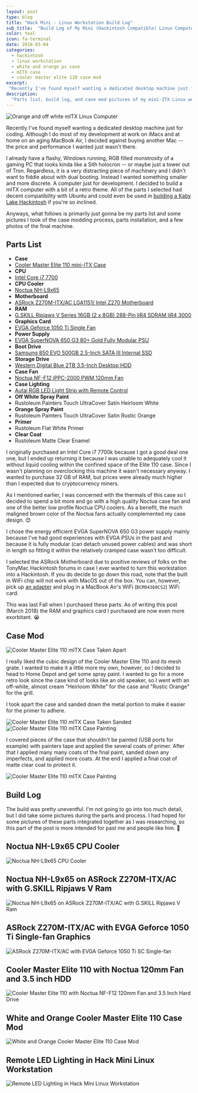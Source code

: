 ```yaml
---
layout: post
type: blog
title: "Hack Mini - Linux Workstation Build Log"
sub_title:  "Build Log of My Mini (Hackintosh Compatible) Linux Computer"
color: teal
icon: fa-terminal
date: 2018-03-04
categories:
  - hackintosh
  - linux workstation
  - white and orange pc case
  - mITX case
  - cooler master elite 110 case mod
excerpt:
 "Recently I've found myself wanting a dedicated desktop machine just for coding. Although I do most of my development at work on iMacs and at home on an aging MacBook Air, I decided against buying another Mac -- the price and performance I wanted just wasn't there. \"Linux is close enough\", I thought, so I decided to build this small, discrete machine just for development."
description:
  "Parts list, build log, and case mod pictures of my mini-ITX Linux workstation."
---
```


<div>
<img src="https://images.downey.io/2018-03-04/hack-mini-linux-workstation-10.jpg" alt="Orange and off white mITX Linux Computer">
</div>

Recently I've found myself wanting a dedicated desktop machine just for coding. Although I do most of my development at work on iMacs and at home on an aging MacBook Air, I decided against buying another Mac -- the price and performance I wanted just wasn't there.

I already have a flashy, Windows running, RGB filled monstrosity of a gaming PC that looks kinda like a Sith holocron -- or maybe just a tower out of Tron. Regardless, it is a very distracting piece of machinery and I didn't want to fiddle about with dual booting. Instead I wanted something smaller and more discrete. A computer just for development. I decided to build a mITX computer with a bit of a retro theme. All of the parts I selected had decent compatibility with Ubuntu and could even be used in [building a Kaby Lake Hackintosh](https://www.tonymacx86.com/buyersguide/february/2018/) if you're so inclined.

Anyways, what follows is primarily just gonna be my parts list and some pictures I took of the case modding process, parts installation, and a few photos of the final machine.

## Parts List
<ul>
  <li><strong>Case</strong></li>
  <li><a href="http://amzn.to/2oJaMOi">Cooler Master Elite 110 mini-ITX Case</a></li>
  <li><strong>CPU</strong></li>
  <li><a href="http://amzn.to/2tf21jL">Intel Core i7 7700</a></li>
  <li><strong>CPU Cooler</strong></li>
  <li><a href="http://amzn.to/2thIQFR">Noctua NH-L9x65</a></li>
  <li><strong>Motherboard</strong></li>
  <li><a href="http://amzn.to/2CXMVyM">ASRock Z270M-ITX/AC LGA1151/ Intel Z270 Motherboard</a></li>
  <li><strong>RAM</strong></li>
  <li><a href="https://www.newegg.com/Product/Product.aspx?Item=N82E16820231878">G.SKILL Ripjaws V Series 16GB (2 x 8GB) 288-Pin liR4 SDRAM liR4 3000</a></li>
  <li><strong>Graphics Card</strong></li>
  <li><a href="https://www.evga.com/products/product.aspx?pn=04G-P4-6253-KR">EVGA Geforce 1050 Ti Single Fan</a></li>
  <li><strong>Power Supply</strong></li>
  <li><a href="http://amzn.to/2oOaDbG">EVGA SuperNOVA 650 G3 80+ Gold Fully Modular PSU</a></li>
  <li><strong>Boot Drive</strong></li>
  <li><a href="https://www.newegg.com/Product/Product.aspx?Item=N82E16820147373">Samsung 850 EVO 500GB 2.5-Inch SATA III Internal SSD</a></li>
  <li><strong>Storage Drive</strong></li>
  <li><a href="http://amzn.to/2Fgg8qD">Western Digital Blue 2TB 3.5-Inch Desktop HDD</a></li>
  <li><strong>Case Fan</strong></li>
  <li><a href="http://amzn.to/2H4k3HE">Noctua NF-F12 iPPC-2000 PWM 120mm Fan</a></li>
  <li><strong>Case Lighting</strong></li>
  <li><a href="http://amzn.to/2FcxOr3">Autai RGB LED Light Strip with Remote Control</a></li>
  <li><strong>Off White Spray Paint</strong></li>
  <li>Rustoleum Painters Touch UltraCover Satin Heirloom White</li>
  <li><strong>Orange Spray Paint</strong></li>
  <li>Rustoleum Painters Touch UltraCover Satin Rustic Orange</li>
  <li><strong>Primer</strong></li>
  <li>Rustoleum Flat White Primer</li>
  <li><strong>Clear Coat</strong></li>
  <li>Rustoleum Matte Clear Enamel</li>
</ul>

I originally purchased an Intel Core i7 7700k because I got a good deal one one, but I ended up returning it because I was unable to adequately cool it without liquid cooling within the confined space of the Elite 110 case. Since I wasn't planning on overclocking this machine it wasn't necessary anyway. I wanted to purchase 32 GB of RAM, but prices were already much higher than I expected due to cryptocurrency miners.

As I mentioned earlier, I was concerned with the thermals of this case so I decided to spend a bit more and go with a high quality Noctua case fan and one of the better low profile Noctua CPU coolers. As a benefit, the much maligned brown color of the Noctua fans actually complemented my case design. 😊

I chose the energy efficient EVGA SuperNOVA 650 G3 power supply mainly because I've had good experiences with EVGA PSUs in the past and because it is fully modular (can detach unused power cables) and was short in length so fitting it within the relatively cramped case wasn't too difficult.

I selected the ASRock Motherboard due to positive reviews of folks on the TonyMac Hackintosh forums in case I ever wanted to turn this workstation into a Hackintosh. If you do decide to go down this road, note that the built in WiFi chip will not work with MacOS out of the box. You can, however, pick up [an adapter](http://amzn.to/2oLrDjB) and plug in a MacBook Air's WiFi (`BCM94360CS2`) WiFi card.

This was last Fall when I purchased these parts. As of writing this post (March 2018) the RAM and graphics card I purchased are now even more exorbitant. 😭

## Case Mod

<div>
<img src="https://images.downey.io/2018-03-04/hack-mini-linux-workstation-1.jpg" alt="Cooler Master Elite 110 mITX Case Taken Apart">
</div>

I really liked the cubic design of the Cooler Master Elite 110 and its mesh grate. I wanted to make it a little more my own, however, so I decided to head to Home Depot and get some spray paint. I wanted to go for a more retro look since the case kind of looks like an old speaker, so I went with an off-white, almost cream "Heirloom White" for the case and "Rustic Orange" for the grill.

I took apart the case and sanded down the metal portion to make it easier for the primer to adhere.

<div>
<img src="https://images.downey.io/2018-03-04/hack-mini-linux-workstation-2.jpg" alt="Cooler Master Elite 110 mITX Case Taken Sanded">
</div>

<div>
<img src="https://images.downey.io/2018-03-04/hack-mini-linux-workstation-3.jpg" alt="Cooler Master Elite 110 mITX Case Painting">
</div>

I covered pieces of the case that shouldn't be painted (USB ports for example) with painters tape and applied the several coats of primer. After that I applied many many coats of the final paint, sanded down any imperfects, and applied more coats. At the end I applied a final coat of matte clear coat to protect it.

<div>
<img src="https://images.downey.io/2018-03-04/hack-mini-linux-workstation-4.jpg" alt="Cooler Master Elite 110 mITX Case Painting">
</div>

## Build Log

The build was pretty uneventful. I'm not going to go into too much detail, but I did take some pictures during the parts and process. I had hoped for some pictures of these parts integrated together as I was researching, so this part of the post is more intended for past me and people like him. 🙂

## Noctua NH-L9x65 CPU Cooler
<div>
<img src="https://images.downey.io/2018-03-04/hack-mini-linux-workstation-5.jpg" alt="Noctua NH-L9x65 CPU Cooler">
</div>

## Noctua NH-L9x65 on ASRock Z270M-ITX/AC with G.SKILL Ripjaws V Ram
<div>
<img src="https://images.downey.io/2018-03-04/hack-mini-linux-workstation-6.jpg" alt="Noctua NH-L9x65 on ASRock Z270M-ITX/AC with G.SKILL Ripjaws V Ram">
</div>

## ASRock Z270M-ITX/AC with EVGA Geforce 1050 Ti Single-fan Graphics
<div>
<img src="https://images.downey.io/2018-03-04/hack-mini-linux-workstation-7.jpg" alt="ASRock Z270M-ITX/AC with EVGA Geforce 1050 Ti SC Single-fan">
</div>

## Cooler Master Elite 110 with Noctua 120mm Fan and 3.5 inch HDD
<div>
<img src="https://images.downey.io/2018-03-04/hack-mini-linux-workstation-8.jpg" alt="Cooler Master Elite 110 with Noctua NF-F12 120mm Fan and 3.5 Inch Hard Drive">
</div>

## White and Orange Cooler Master Elite 110 Case Mod
<div>
<img src="https://images.downey.io/2018-03-04/hack-mini-linux-workstation-9.jpg" alt="White and Orange Cooler Master Elite 110 Case Mod">
</div>

## Remote LED Lighting in Hack Mini Linux Workstation
<div>
<img src="https://images.downey.io/2018-03-04/hack-mini-linux-workstation-11.jpg" alt="Remote LED Lighting in Hack Mini Linux Workstation">
</div>
